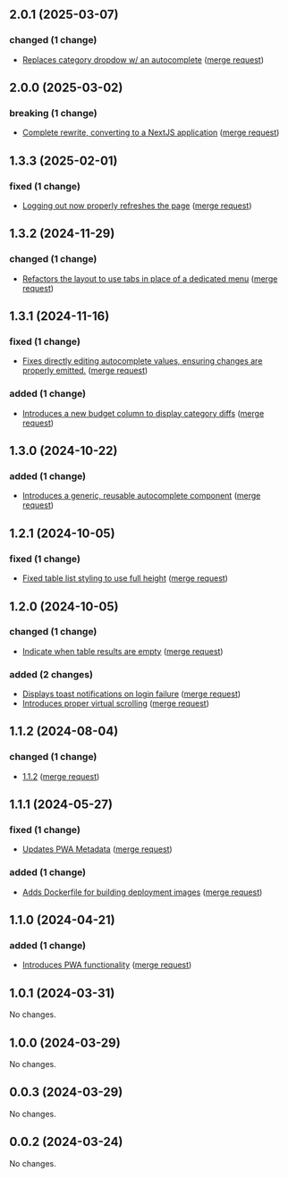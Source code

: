 ## 2.0.1 (2025-03-07)

### changed (1 change)

- [Replaces category dropdow w/ an autocomplete](https://gitlab.internal.oasis.com/gitlab-instance-8c9d9f19/plutus/-/commit/cf4bcddcb88e78dde871e8e893291b41fb7e8b2e) ([merge request](https://gitlab.internal.oasis.com/gitlab-instance-8c9d9f19/plutus/-/merge_requests/30))

## 2.0.0 (2025-03-02)

### breaking (1 change)

- [Complete rewrite, converting to a NextJS application](https://gitlab.internal.oasis.com/gitlab-instance-8c9d9f19/plutus/-/commit/f504e35fcce30c3e550c066e9b7ed467450a8be7) ([merge request](https://gitlab.internal.oasis.com/gitlab-instance-8c9d9f19/plutus/-/merge_requests/28))

## 1.3.3 (2025-02-01)

### fixed (1 change)

- [Logging out now properly refreshes the page](https://gitlab.internal.oasis.com/gitlab-instance-8c9d9f19/plutus/-/commit/69f53046ebf57e4e9be7e2eea6fd5b7459606566) ([merge request](https://gitlab.internal.oasis.com/gitlab-instance-8c9d9f19/plutus/-/merge_requests/27))

## 1.3.2 (2024-11-29)

### changed (1 change)

- [Refactors the layout to use tabs in place of a dedicated menu](gitlab-instance-8c9d9f19/plutus@a78309f478e7f7455cabc7dc165e2663501ddf9d) ([merge request](gitlab-instance-8c9d9f19/plutus!24))

## 1.3.1 (2024-11-16)

### fixed (1 change)

- [Fixes directly editing autocomplete values, ensuring changes are properly emitted.](gitlab-instance-8c9d9f19/plutus@774a12959b40e9f3304b5a129bb54151b5e81332) ([merge request](gitlab-instance-8c9d9f19/plutus!22))

### added (1 change)

- [Introduces a new budget column to display category diffs](gitlab-instance-8c9d9f19/plutus@f5531c5e239a1e0bc0e0800e743e4dbe07f80826) ([merge request](gitlab-instance-8c9d9f19/plutus!21))

## 1.3.0 (2024-10-22)

### added (1 change)

- [Introduces a generic, reusable autocomplete component](gitlab-instance-8c9d9f19/plutus@3528f5b393de12d028f75ac6a6ff27dc109f5949) ([merge request](gitlab-instance-8c9d9f19/plutus!20))

## 1.2.1 (2024-10-05)

### fixed (1 change)

- [Fixed table list styling to use full height](gitlab-instance-8c9d9f19/plutus@0740ea6def0d4c87e1bed16ab728e7df450be04a) ([merge request](gitlab-instance-8c9d9f19/plutus!19))

## 1.2.0 (2024-10-05)

### changed (1 change)

- [Indicate when table results are empty](gitlab-instance-8c9d9f19/plutus@bd2e34f2a18e2a02b8609b3349d067859cf287ba) ([merge request](gitlab-instance-8c9d9f19/plutus!18))

### added (2 changes)

- [Displays toast notifications on login failure](gitlab-instance-8c9d9f19/plutus@3fed6754bb0600b0d1e94eeea641cfa08140e7e2) ([merge request](gitlab-instance-8c9d9f19/plutus!17))
- [Introduces proper virtual scrolling](gitlab-instance-8c9d9f19/plutus@c437515969484daaef0e6c140696ca4e8d1c8640) ([merge request](gitlab-instance-8c9d9f19/plutus!15))

## 1.1.2 (2024-08-04)

### changed (1 change)

- [1.1.2](gitlab-instance-8c9d9f19/plutus@cefa7f13536eb0df1e8cb932f4b1fac13aeebbff) ([merge request](gitlab-instance-8c9d9f19/plutus!14))

## 1.1.1 (2024-05-27)

### fixed (1 change)

- [Updates PWA Metadata](gitlab-instance-8c9d9f19/plutus@e8e2ecc471fca7b972e8e484c7496224c1f256d3) ([merge request](gitlab-instance-8c9d9f19/plutus!12))

### added (1 change)

- [Adds Dockerfile for building deployment images](gitlab-instance-8c9d9f19/plutus@4b106de1a4b2d89b0823401ad4a3793689275a7f) ([merge request](gitlab-instance-8c9d9f19/plutus!11))

## 1.1.0 (2024-04-21)

### added (1 change)

- [Introduces PWA functionality](gitlab-instance-8c9d9f19/plutus@1aa1c5d3ff519e1215d74f38c700089ad3e9c1fc) ([merge request](gitlab-instance-8c9d9f19/plutus!9))

## 1.0.1 (2024-03-31)

No changes.

## 1.0.0 (2024-03-29)

No changes.

## 0.0.3 (2024-03-29)

No changes.

## 0.0.2 (2024-03-24)

No changes.
